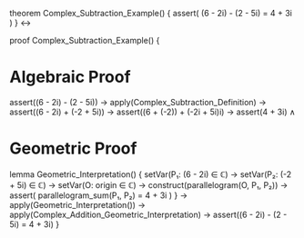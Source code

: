 theorem Complex_Subtraction_Example() {
  assert(
    (6 - 2i) - (2 - 5i) = 4 + 3i
  )
} ↔

proof Complex_Subtraction_Example() {
  # Algebraic Proof
  assert((6 - 2i) - (2 - 5i)) →
  apply(Complex_Subtraction_Definition) →
  assert((6 - 2i) + (-2 + 5i)) →
  assert((6 + (-2)) + (-2i + 5i)i) →
  assert(4 + 3i) ∧

  # Geometric Proof
  lemma Geometric_Interpretation() {
    setVar(P₁: (6 - 2i) ∈ ℂ) →
    setVar(P₂: (-2 + 5i) ∈ ℂ) →
    setVar(O: origin ∈ ℂ) →
    construct(parallelogram(O, P₁, P₂)) →
    assert(
      parallelogram_sum(P₁, P₂) = 4 + 3i
    )
  } →
  apply(Geometric_Interpretation()) →
  apply(Complex_Addition_Geometric_Interpretation) →
  assert((6 - 2i) - (2 - 5i) = 4 + 3i)
}